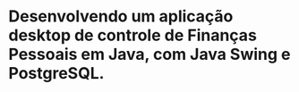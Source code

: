 # Desenvolvendo um aplicação desktop de controle de Finanças Pessoais em Java, com Java Swing e PostgreSQL.

<img src="[https://exemplo.com/logo.png](https://github.com/hertonnn/API-Financas/teste.png" alt="">
